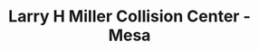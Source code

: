 ---
title: "Larry H Miller Collision Center - Mesa"
url: /mesa/larry-h-miller-collision-center-mesa/
shop: Autowerkstatt
---